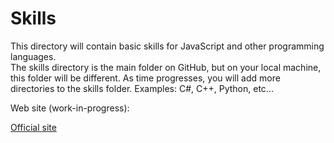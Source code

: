# Skills
This directory will contain basic skills for JavaScript and other programming languages.  
The skills directory is the main folder on GitHub, but on your local machine, this folder will be different.
As time progresses, you will add more directories to the skills folder.
Examples:
C#, C++, Python, etc...

Web site (work-in-progress):

<a href="robert-labonte.great-site.netl">Official site</a>
